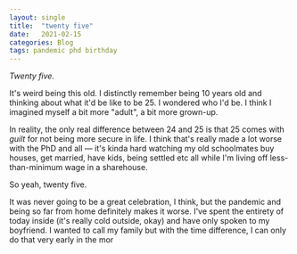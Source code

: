 ```yaml
---
layout: single
title:  "twenty five"
date:   2021-02-15
categories: Blog
tags: pandemic phd birthday
---
```


<p><em>Twenty five.</em></p>

<p>It's weird being this old. I distinctly remember being 10 years old and
thinking about what it'd be like to be 25. I wondered who I'd be. I think I
imagined myself a bit more "adult", a bit more grown-up.</p>

<p>In reality, the only real difference between 24 and 25 is that 25 comes with
<em>guilt</em> for not being more secure in life. I think that's really made a
lot worse with the PhD and all — it's kinda hard watching my old schoolmates
buy houses, get married, have kids, being settled etc all while I'm living
off less-than-minimum wage in a sharehouse.</p>

<p>So yeah, twenty five.</p>

<p>It was never going to be a great celebration, I think, but the pandemic and
being so far from home definitely makes it worse. I've spent the entirety of
today inside (it's really cold outside, okay) and have only spoken to my
boyfriend. I wanted to call my family but with the time difference, I can only
do that very early in the mor
